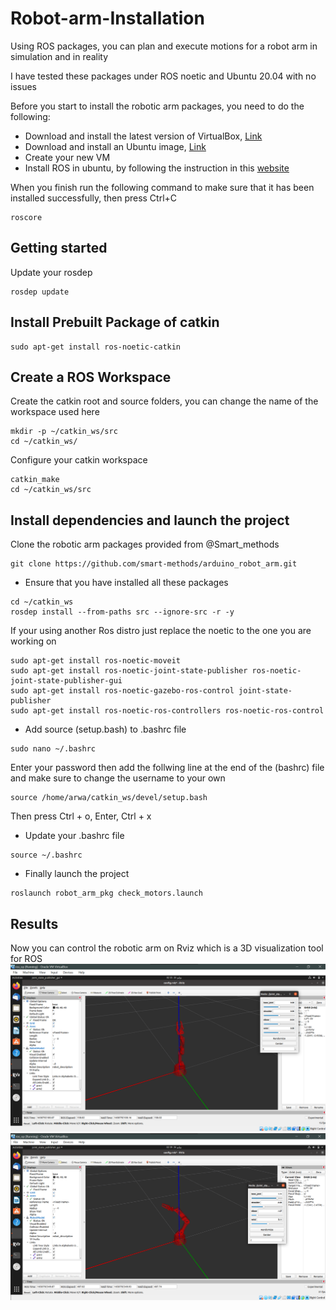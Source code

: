 # Robot-arm-Installation
Using ROS packages, you can plan and execute motions for a robot arm in simulation and in reality

I have tested these packages under ROS noetic and Ubuntu 20.04 with no issues

Before you start to install the robotic arm packages, you need to do the following:
* Download and install the latest version of VirtualBox, [Link](https://www.virtualbox.org/wiki/Downloads)
* Download and install an Ubuntu image, [Link](https://ubuntu.com/download/desktop)
* Create your new VM
* Install ROS in ubuntu, by following the instruction in this [website](http://wiki.ros.org/Installation/Ubuntu)

When you finish run the following command to make sure that it has been installed successfully, then press Ctrl+C
```
roscore
```
## Getting started
Update your rosdep
```
rosdep update
```
## Install Prebuilt Package of catkin
```
sudo apt-get install ros-noetic-catkin
```
## Create a ROS Workspace
Create the catkin root and source folders, you can change the name of the workspace used here
```
mkdir -p ~/catkin_ws/src
cd ~/catkin_ws/
```
Configure your catkin workspace
```
catkin_make
cd ~/catkin_ws/src
```
## Install dependencies and launch the project
Clone the robotic arm packages provided from @Smart_methods
```
git clone https://github.com/smart-methods/arduino_robot_arm.git 
```
* Ensure that you have installed all these packages
```
cd ~/catkin_ws
rosdep install --from-paths src --ignore-src -r -y
```
If your using another Ros distro just replace the noetic to the one you are working on
```
sudo apt-get install ros-noetic-moveit
sudo apt-get install ros-noetic-joint-state-publisher ros-noetic-joint-state-publisher-gui
sudo apt-get install ros-noetic-gazebo-ros-control joint-state-publisher
sudo apt-get install ros-noetic-ros-controllers ros-noetic-ros-control
 ```
* Add source (setup.bash) to .bashrc file
```
sudo nano ~/.bashrc
```
Enter your password then add the follwing line at the end of the (bashrc) file and make sure to change the username to your own
```
source /home/arwa/catkin_ws/devel/setup.bash
```
Then press Ctrl + o, Enter, Ctrl + x
* Update your .bashrc file
```
source ~/.bashrc
```
* Finally launch the project
```
roslaunch robot_arm_pkg check_motors.launch
```
## Results
Now you can control the robotic arm on Rviz which is a 3D visualization tool for ROS
![Robotic arm](Arm.png)
![Robotic arm](Arm2.png)
